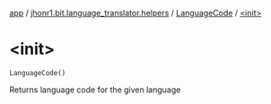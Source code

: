 [app](../../index.md) / [jhonr1.bit.language_translator.helpers](../index.md) / [LanguageCode](index.md) / [&lt;init&gt;](./-init-.md)

# &lt;init&gt;

`LanguageCode()`

Returns language code for the given language

